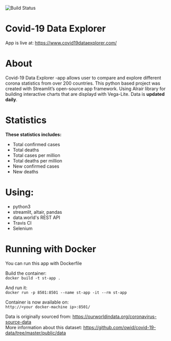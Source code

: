 ![Build Status](https://travis-ci.com/kurval/COVID-19-Data-Explorer.svg?branch=master)

# Covid-19 Data Explorer
App is live at: https://www.covid19dataexplorer.com/

# About
Covid-19 Data Explorer -app allows user to compare and explore different corona statistics from over 200 countries.
This python based project was created with Streamlit’s open-source app framework.
Using Alrair library for building interactive charts that are displayd with Vega-Lite. Data is **updated daily**.

# Statistics
**These statistics includes:**
* Total confirmed cases
* Total deaths
* Total cases per million  
* Total deaths per million
* New confirmed cases
* New deaths

# Using:
* python3
* streamlit, altair, pandas
* data.world's REST API
* Travis CI
* Selenium

# Running with Docker
You can run this app with Dockerfile   

Build the container:  
```docker build -t st-app .```  

And run it:  
```docker run -p 8501:8501 --name st-app -it --rm st-app```  

Container is now available on:  
```http://<your docker-machine ip>:8501/```  

Data is originally sourced from: https://ourworldindata.org/coronavirus-source-data  
More information about this dataset: https://github.com/owid/covid-19-data/tree/master/public/data

